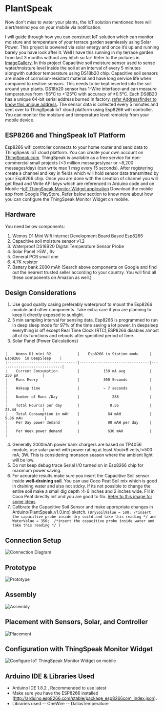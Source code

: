 # PlantSpeak
Now don't miss to water your plants, the IoT solution mentioned here will alert/remind you on your mobile via notification.

I will guide through how you can construct IoT solution which can monitor moisture and temperature of your terrace garden seamlessly using Solar Power. This project is powered via solar energy and once it’s up and running barely you have look after it. Well I have this running in my terrace garden from last 3 months without any hitch so far! Refer to the pictures in [ImageGallery](https://github.com/sujeet-ssv/iot_measure_moisture_level/tree/master/ImageGallery).
In this project Capacitive soil moisture sensor used to sense water/moisture level inside the soil at an interval of every 5 minutes alongwith outdoor temperature using DS18b20 chip.
Capacitive soil sensors are made of corrosion-resistant material and have long service life when compared to resitive sensors. This needs to be kept inserted into the soil around your plants. DS18b20 sensor has  1-Wire interface-and can measure temperatures from -55°C to +125°C with accuracy of ±0.5°C. Each DS8B20 has a unique 64-bit serial address burned in factory, [refer Addressfinder to know this unique address](https://github.com/sujeet-ssv/iot_measure_moisture_level/tree/master/AddressFinder). The sensor data is collected every 5 minutes and sent over to ThingSpeak IoT cloud platform using Esp8266 wifi controller. You can monitor the moisture and temperature level remotely from your mobile device.

## ESP8266 and ThingSpeak IoT Platform
Esp8266 wifi controller connects to your home router and send data to ThingSpeak IoT cloud platform.  You can create your own account on [ThingSpeak.com](https://thingspeak.com/). ThingSpeak is available as a free service for non-commercial small projects (<3 million messages/year or ~8,200 messages/day) (can write max 1 msg every 15 seconds). After registering create a channel and key in fields which will hold sensor data transmitted by your Esp8266 chip. Once you are done with the creation of channel you will get Read and Write API keys which are referenced in Arduino code and on Mobile –[IoT ThingSpeak Monitor Widget application](https://play.google.com/store/apps/details?id=ua.livi.thingspeakmonitor&hl=en_US) Download the mobile app from Google PlayStore. Refer below section to know more about how you can configure the ThingSpeak Monitor Widget on mobile.

## Hardware
You need below components:
1. Wemos D1 Mini Wifi Internet Development Board Based Esp8266 
2. Capacitive soil moisture sensor v1.2
3. Waterproof DS18B20 Digital Temperature Sensor Probe
4. Solar Panel >5W , 6v
5. General PCB small one
6. 4.7K resistor 
7. Battery bank 2000 mAh
(Search above components on Google and find out the nearest trusted seller according to your country. You will find all these components on Amazon as well.)


## Design Considerations
1. Use good quality casing preferably waterproof to mount the Esp8266 module and other components. Take extra care if you are planning to keep it directly exposed to sunlight. 
2. 5 min sampling interval for sensing data. Esp8266 is programmed to run in deep sleep mode for 97% of the time saving a lot power. In deepsleep everything is off except Real Time Clock (RTC),ESP8266 disables almost all of its functions and reboots after specified period of time.
3. Solar Panel  (Power Calculations)
```

|    Wemos D1 mini R2            |    Esp8266 in Station mode     |    Esp8266  in DeepSleep    |
|--------------------------------|--------------------------------|-----------------------------|
|    Current Consumption         |           150 mA avg           |            250 µA           |
|    Runs Every                  |           300 Seconds          |                             |
|    Wakeup time                 |           ~ 7 seconds          |                             |
|    Number of Runs /Day         |               288              |                             |
|    Total Hour(s) per day       |              0.56              |            23.44            |
|    Total Consumption in mAH    |             84 mAH             |           5.86 mAH          |
|    Per Day power demand        |             90 mAH per day     |                             |
|    Per Week power demand       |             630 mAH            |                             |
```
4. Generally 2000mAh power bank chargers are based on TP4056 module, use solar panel with power rating at least  Vout=6 volts,I=500 mA, 3W. This is considering monsoon season where the ambient light will be low. 
5. Do not keep debug trace Serial  I/O turned on in Esp8266 chip for maximum power saving.
6. For accurate results make sure you insert the Capacitive Soil sensor inside <b>well-draining soil</b>. You can use Coco Peat Soil mix which is good in draining water and also not sticky. If its not possible to change the entire soil make a small dig depth :4-6 inches and 2 inches wide. Fill in Coco Peat directly init and you are good to Go. [Refer to this image for some ideas](https://github.com/sujeet-ssv/iot_measure_moisture_level/raw/master/ImageGallery/cocopeat-filler.jpg)
7. Calibrate the Capacitive Soil Sensor and make appropriate changes in Arduino(PlantSpeak_v1.0.ino) sketch. ``` (DrySoilValue = 500; /*insert the capacitive probe inside dry soild and take this reading */ and WaterValue = 350;  /*insert the capacitive probe inside water and take this reading */ ) ```

## Connection Setup
![Connection Diagram][conn]

## Prototype
![Prototype][proto]

## Assembly
![Assembly][assembly]

## Placement with Sensors, Solar, and Controller
![Placement][placement]

## Configuration with ThingSpeak Monitor Widget
![Configure IoT ThingSpeak Monitor Widget on mobile][mobile-configure]

## Arduino IDE & Libraries Used
- Arduino IDE 1.8.2 , Recommended to use latest
- Make sure you have the ESP8266 installed (http://arduino.esp8266.com/stable/package_esp8266com_index.json).
- Libraries used
-- OneWire
-- DallasTemperature
## 

[conn]: https://github.com/sujeet-ssv/iot_measure_moisture_level/raw/master/ImageGallery/Connection.JPG
[cocopeat]:https://github.com/sujeet-ssv/iot_measure_moisture_level/raw/master/ImageGallery/cocopeat-filler.jpg
[mobile-configure]: https://github.com/sujeet-ssv/iot_measure_moisture_level/raw/master/ImageGallery/mobile-configure.JPG
[proto]: https://github.com/sujeet-ssv/iot_measure_moisture_level/raw/master/ImageGallery/prototype.jpg
[placement]: https://github.com/sujeet-ssv/iot_measure_moisture_level/raw/master/ImageGallery/assembly-all.jpg
[assembly]: https://github.com/sujeet-ssv/iot_measure_moisture_level/raw/master/ImageGallery/assembly.jpg
